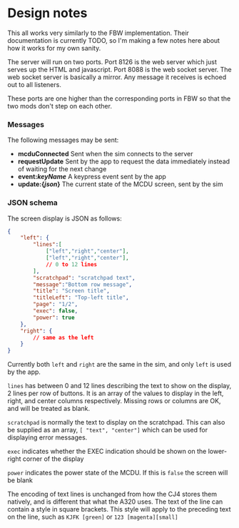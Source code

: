 # Design notes

This all works very similarly to the FBW implementation.
Their documentation is currently TODO, so I'm making a few notes 
here about how it works for my own sanity.

The server will run on two ports.  Port 8126 is the web server
which just serves up the HTML and javascript.   Port 8088 is the
web socket server.   The web socket server is basically a mirror.
Any message it receives is echoed out to all listeners.

These ports are one higher than the corresponding ports in FBW
so that the two mods don't step on each other.

### Messages
The following messages may be sent:
* **mcduConnected**  Sent when the sim connects to the server
* **requestUpdate**  Sent by the app to request the data immediately instead of waiting for the next change
* **event:_keyName_** A keypress event sent by the app
* **update:{_json_}** The current state of the MCDU screen, sent by the sim

### JSON schema
The screen display is JSON as follows:
```json
{
    "left": {
        "lines":[
            ["left","right","center"],
            ["left","right","center"],
            // 0 to 12 lines
        ],
        "scratchpad": "scratchpad text",
        "message":"Bottom row message",
        "title": "Screen title",
        "titleLeft": "Top-left title",
        "page": "1/2",
        "exec": false,
        "power": true
    },
    "right": {
        // same as the left
    }
}
```
Currently both `left` and `right` are the same in the sim, 
and only `left` is used by the app.

`lines`  has between 0 and 12 lines describing the
text to show on the display, 2 lines per row of buttons.
It is an array of the values to display in the left, right, and
center columns respectively.   Missing rows or columns are
OK, and will be treated as blank.

`scratchpad` is normally the text to display on the scratchpad.
This can also be supplied as an array, `[ "text", "center"]`
which can be used for displaying error messages.

`exec` indicates whether the EXEC indication should be shown
on the lower-right corner of the display

`power` indicates the power state of the MCDU.  If this is `false`
the screen will be blank

The encoding of text lines is unchanged from how the CJ4 stores
them natively, and is different that what the A320 uses.
The text of the line can contain a style in square brackets.
This style will apply to the preceding text on the line, such as
`KJFK [green]` or `123 [magenta][small]`




